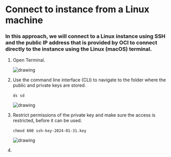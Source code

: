 # Connect to instance from a Linux machine

### In this approach, we will connect to a Linux instance using SSH and the public IP address that is provided by OCI to connect directly to the instance using the Linux (macOS) terminal.


1. Open Terminal.
    
    ![drawing](../SS/ssh_cloud_shell/.png)

2. Use the command line interface (CLI) to navigate to the folder where the public and private keys are stored. 
    <br><br>
    ``ds sd ``
    
    ![drawing](../SS/ssh_cloud_shell/.png)

3. Restrict permissions of the private key and make sure the access is restricted, before it can be used.
    <br><br>
    ``chmod 600 ssh-key-2024-01-31.key``
    
    ![drawing](../SS/ssh_cloud_shell/.png)

4. 
